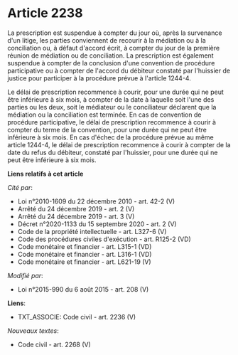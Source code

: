 # Article 2238

La prescription est suspendue à compter du jour où, après la survenance d'un litige, les parties conviennent de recourir à la
médiation ou à la conciliation ou, à défaut d'accord écrit, à compter du jour de la première réunion de médiation ou de
conciliation. La prescription est également suspendue à compter de la conclusion d'une convention de procédure participative
ou à compter de l'accord du débiteur constaté par l'huissier de justice pour participer à la procédure prévue à l'article
1244-4.

Le délai de prescription recommence à courir, pour une durée qui ne peut être inférieure à six mois, à compter de la date à
laquelle soit l'une des parties ou les deux, soit le médiateur ou le conciliateur déclarent que la médiation ou la
conciliation est terminée. En cas de convention de procédure participative, le délai de prescription recommence à courir à
compter du terme de la convention, pour une durée qui ne peut être inférieure à six mois. En cas d'échec de la procédure
prévue au même article 1244-4, le délai de prescription recommence à courir à compter de la date du refus du débiteur,
constaté par l'huissier, pour une durée qui ne peut être inférieure à six mois.

**Liens relatifs à cet article**

_Cité par_:

  - Loi n°2010-1609 du 22 décembre 2010 - art. 42-2 (V)
  - Arrêté du 24 décembre 2019 - art. 2 (V)
  - Arrêté du 24 décembre 2019 - art. 3 (V)
  - Décret n°2020-1133 du 15 septembre 2020 - art. 2 (V)
  - Code de la propriété intellectuelle - art. L327-6 (V)
  - Code des procédures civiles d'exécution - art. R125-2 (VD)
  - Code monétaire et financier - art. L315-1 (VD)
  - Code monétaire et financier - art. L316-1 (VD)
  - Code monétaire et financier - art. L621-19 (V)

_Modifié par_:

  - Loi n°2015-990 du 6 août 2015 - art. 208 (V)

**Liens**:

  - TXT_ASSOCIE: Code civil - art. 2236 (V)

_Nouveaux textes_:

  - Code civil - art. 2268 (V)
